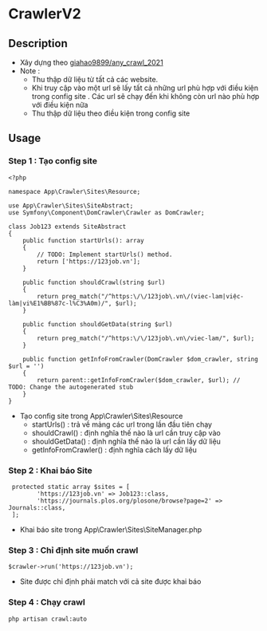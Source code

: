# CrawlerV2

## Description

* Xây dựng theo <a href="https://gitlab.com/giahao9899/any_crawl_2021">giahao9899/any_crawl_2021</a>
* Note :  
  * Thu thập dữ liệu từ tất cả các website.
  * Khi truy cập vào một url sẽ lấy tất cả những url phù hợp với điều kiện trong config site . Các url sẽ chạy đến khi không còn url nào phù hợp với điều kiện nữa
  * Thu thập dữ liệu theo điều kiện trong config site  
  
## Usage

### Step 1 : Tạo config site

```phpt
<?php

namespace App\Crawler\Sites\Resource;

use App\Crawler\Sites\SiteAbstract;
use Symfony\Component\DomCrawler\Crawler as DomCrawler;

class Job123 extends SiteAbstract
{
    public function startUrls(): array
    {
        // TODO: Implement startUrls() method.
        return ['https://123job.vn'];
    }

    public function shouldCrawl(string $url)
    {
        return preg_match("/^https:\/\/123job\.vn\/(viec-lam|việc-làm|vi%E1%BB%87c-l%C3%A0m)/", $url);
    }

    public function shouldGetData(string $url)
    {
        return preg_match("/^https:\/\/123job\.vn\/viec-lam/", $url);
    }

    public function getInfoFromCrawler(DomCrawler $dom_crawler, string $url = '')
    {
        return parent::getInfoFromCrawler($dom_crawler, $url); // TODO: Change the autogenerated stub
    }
}
```
* Tạo config site trong App\Crawler\Sites\Resource
  * startUrls() : trả về mảng các url trong lần đầu tiên chạy
  * shouldCrawl() : định nghĩa thế nào là url cần truy cập vào
  * shouldGetData() : định nghĩa thế nào là url cần lấy dữ liệu
  * getInfoFromCrawler() : định nghĩa cách lấy dữ liệu

### Step 2 : Khai báo Site

```phpt
 protected static array $sites = [
        'https://123job.vn' => Job123::class,
        'https://journals.plos.org/plosone/browse?page=2' => Journals::class,
 ];
```
* Khai báo site trong App\Crawler\Sites\SiteManager.php

### Step 3 : Chỉ định site muốn crawl

```phpt
$crawler->run('https://123job.vn');
```
* Site được chỉ định phải match với cả site được khai báo

### Step 4 : Chạy crawl

```shell
php artisan crawl:auto
```
